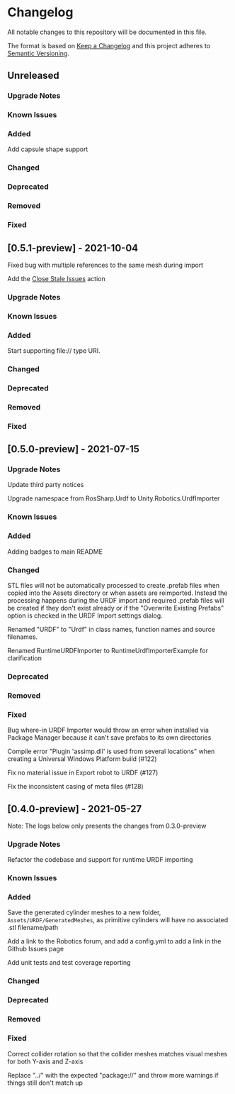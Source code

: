 # Changelog

All notable changes to this repository will be documented in this file.

The format is based on [Keep a Changelog](http://keepachangelog.com/en/1.0.0/) and this project adheres to [Semantic Versioning](http://semver.org/spec/v2.0.0.html).

## Unreleased

### Upgrade Notes

### Known Issues

### Added
Add capsule shape support

### Changed

### Deprecated

### Removed

### Fixed

## [0.5.1-preview] - 2021-10-04
Fixed bug with multiple references to the same mesh during import

Add the [Close Stale Issues](https://github.com/marketplace/actions/close-stale-issues) action

### Upgrade Notes

### Known Issues

### Added

Start supporting file:// type URI.

### Changed

### Deprecated

### Removed

### Fixed

## [0.5.0-preview] - 2021-07-15

### Upgrade Notes
Update third party notices

Upgrade namespace from RosSharp.Urdf to Unity.Robotics.UrdfImporter

### Known Issues

### Added
Adding badges to main README

### Changed
STL files will not be automatically processed to create .prefab files when copied into the Assets directory or when assets are reimported. Instead the processing happens during the URDF import and required .prefab files will be created if they don't exist already or if the "Overwrite Existing Prefabs" option is checked in the URDF Import settings dialog.

Renamed "URDF" to "Urdf" in class names, function names and source filenames.

Renamed RuntimeURDFImporter to RuntimeUrdfImporterExample for clarification

### Deprecated

### Removed

### Fixed
Bug where-in URDF Importer would throw an error when installed via Package Manager because it can't save prefabs to its own directories

Compile error "Plugin 'assimp.dll' is used from several locations" when creating a Universal Windows Platform build (#122) 

Fix no material issue in Export robot to URDF (#127)

Fix the inconsistent casing of meta files (#128)

## [0.4.0-preview] - 2021-05-27

Note: The logs below only presents the changes from 0.3.0-preview

### Upgrade Notes
Refactor the codebase and support for runtime URDF importing

### Known Issues

### Added
Save the generated cylinder meshes to a new folder, `Assets/URDF/GeneratedMeshes`, as primitive cylinders will have no associated .stl filename/path

Add a link to the Robotics forum, and add a config.yml to add a link in the Github Issues page

Add unit tests and test coverage reporting

### Changed

### Deprecated

### Removed

### Fixed
Correct collider rotation so that the collider meshes matches visual meshes for both Y-axis and Z-axis

Replace "../" with the expected "package://" and throw more warnings if things still don't match up

